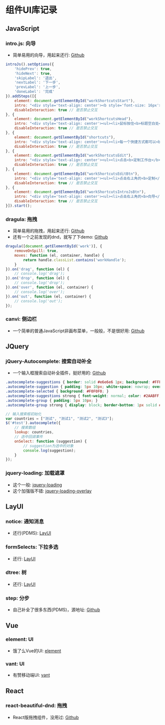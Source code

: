 # 组件UI库记录

## JavaScript

### intro.js: 向导

* 简单易用的向导，用起来还行: [Github](https://github.com/usablica/intro.js)

```js
introJs().setOptions({
    'hidePrev': true,
    'hideNext': true,
    'skipLabel': '退出',
    'nextLabel': '下一步',
    'prevLabel': '上一步',
    'doneLabel': '完成'
}).addSteps([{
    element: document.getElementById("workShortcutsStart"),
    intro: "<div style='text-align: center'><b style='font-size: 16px'>欢迎来到工作台</b><ul><li>^_^&nbsp;这是一个简单的向导</li></ul></div>",
    disableInteraction: true // 是否禁止交互
}, {
    element: document.getElementById("workShortcutsHead"),
    intro: "<div style='text-align: center'><ul><li>鼠标按住<b>标题空白处</b>或者<b>标题右侧拖动按钮</b>即可<b>拖动视图</b>哦</li></ul></div>",
    disableInteraction: true // 是否禁止交互
}, {
    element: document.getElementById("shortcuts"),
    intro: "<div style='text-align: center'><ul><li>每一个快捷方式都可以<b>直接按住拖动</b>哦</li></ul></div>",
    disableInteraction: true // 是否禁止交互
}, {
    element: document.getElementById("workShortcutsEdit"),
    intro: "<div style='text-align: center'><ul><li>点击<b>定制工作台</b>快捷功能即可<b>定制视图</b>哦</li></ul></div>",
    disableInteraction: true // 是否禁止交互
}, {
    element: document.getElementById("workShortcutsEditBtn"),
    intro: "<div style='text-align: center'><ul><li>点击右上角的<b>定制</b>按钮即可<b>定制快捷功能</b>哦</li></ul></div>",
    disableInteraction: true // 是否禁止交互
}, {
    element: document.getElementById("workShortcutsIntroJsBtn"),
    intro: "<div style='text-align: center'><ul><li>点击右上角的<b>向导</b>按钮即可<b>查看向导(帮助)</b>哦</li></ul></div>",
    disableInteraction: true // 是否禁止交互
}]).start();
```

### dragula: 拖拽

* 简单易用的拖拽，用起来还行: [Github](https://github.com/bevacqua/dragula)
* 还有一个之前发现的dnd，就写了下demo: [Github](https://github.com/qgh810/dnd)

```js
dragula([document.getElementById('work')], {
    removeOnSpill: true,
    moves: function (el, container, handle) {
        return handle.classList.contains('workHandle');
    }
}).on('drag', function (el) {
    // console.log('drag');
}).on('drop', function (el) {
    // console.log('drop');
}).on('over', function (el, container) {
    // console.log('over');
}).on('out', function (el, container) {
    // console.log('out');
});
```

### canvi: 侧边栏

* 一个简单的普通JavaScript非画布菜单，一般般，不是很好用: [Github](https://github.com/thepinecode/canvi)

## JQuery

### jQuery-Autocomplete: 搜索自动补全

* 一个输入框搜索自动补全插件，挺好用的: [Github](https://github.com/devbridge/jQuery-Autocomplete)

```css
.autocomplete-suggestions { border: solid #e6e6e6 1px; background: #FFF; overflow: auto; }
.autocomplete-suggestion { padding: 5px 10px; white-space: nowrap; overflow: hidden; }
.autocomplete-selected { background: #F0F0F0; }
.autocomplete-suggestions strong { font-weight: normal; color: #2AABFF; }
.autocomplete-group { padding: 5px 10px; }
.autocomplete-group strong { display: block; border-bottom: 1px solid #000; }
```

```js
// 输入搜索框初始化
var countries = ["测试", "测试1", "测试2", "测试3"];
$('#test').autocomplete({
    // 搜索数组
    lookup: countries,
    // 选中回调事件
    onSelect: function (suggestion) {
        // suggestion为选中的对象
        console.log(suggestion);
    }
});
```

### jquery-loading: 加载遮罩

* 这个一般: [jquery-loading](https://github.com/CarlosBonetti/jquery-loading)
* 这个加强版不错: [jquery-loading-overlay](https://github.com/gasparesganga/jquery-loading-overlay)

## LayUI

### notice: 通知消息

* 还行(PDMS): [LayUI](https://fly.layui.com/extend/notice)

### formSelects: 下拉多选

* 还行: [LayUI](https://fly.layui.com/extend/formSelects)

### dtree: 树

* 还行: [LayUI](https://fly.layui.com/extend/dtree)

### step: 分步

* 自己补全了很多东西(PDMS)，源地址: [Github](https://github.com/hsiangleev/layuiExtend/tree/master/step)

## Vue

### element: UI

* 饿了么Vue的UI: [element](https://element.eleme.cn)

### vant: UI

* 有赞移动端UI: [vant](https://github.com/youzan/vant)

## React

### react-beautiful-dnd: 拖拽

* React版拖拽组件，没用过: [Github](https://github.com/atlassian/react-beautiful-dnd)